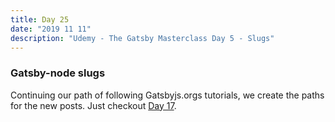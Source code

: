```yaml
---
title: Day 25
date: "2019 11 11"
description: "Udemy - The Gatsby Masterclass Day 5 - Slugs"
---
```


### Gatsby-node slugs

Continuing our path of following Gatsbyjs.orgs tutorials, we create the paths for the new posts. Just checkout [Day 17](/day17).

